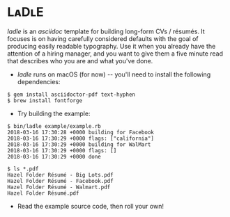 # LᴀDʟE

_ladle_ is an _asciidoc_ template for building long-form CVs / résumés.
It focuses is on having carefully considered defaults with the goal of
producing easily readable typography.
Use it when you already have the attention of a hiring manager, and you want
to give them
a five minute read that describes who you are and what you've done.

* _ladle_ runs on macOS (for now) -- you'll need to install the following
  dependencies:

```
$ gem install asciidoctor-pdf text-hyphen
$ brew install fontforge
```

* Try building the example:

```
$ bin/ladle example/example.rb
2018-03-16 17:30:28 +0000 building for Facebook
2018-03-16 17:30:29 +0000 flags: ["california"]
2018-03-16 17:30:29 +0000 building for WalMart
2018-03-16 17:30:29 +0000 flags: []
2018-03-16 17:30:29 +0000 done

$ ls *.pdf
Hazel Folder Résumé - Big Lots.pdf
Hazel Folder Résumé - Facebook.pdf
Hazel Folder Résumé - Walmart.pdf
Hazel Folder Résumé.pdf
```

* Read the example source code, then roll your own!
